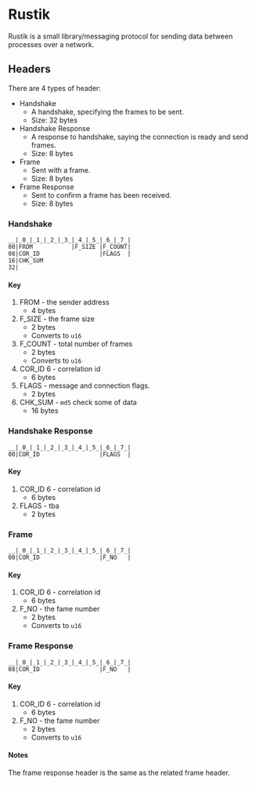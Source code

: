 # Rustik

Rustik is a small library/messaging protocol for sending data between processes over a network.

## Headers

There are 4 types of header:

* Handshake
    * A handshake, specifying the frames to be sent.
    * Size: 32 bytes
* Handshake Response
    * A response to handshake, saying the connection is ready and send frames.
    * Size: 8 bytes
* Frame
    * Sent with a frame.
    * Size: 8 bytes
* Frame Response
    * Sent to confirm a frame has been received.
    * Size: 8 bytes

### Handshake

```
__|_0_|_1_|_2_|_3_|_4_|_5_|_6_|_7_|
00|FROM           |F_SIZE |F_COUNT|
08|COR_ID                 |FLAGS  |
16|CHK_SUM  
32|
```
#### Key

1. FROM - the sender address 
    * 4 bytes
2. F_SIZE - the frame size
    * 2 bytes
    * Converts to `u16`
3. F_COUNT - total number of frames
    * 2 bytes
    * Converts to `u16`
4. COR_ID 6 - correlation id
    * 6 bytes
5. FLAGS - message and connection flags.
    * 2 bytes
5. CHK_SUM - `md5` check some of data
    * 16 bytes

### Handshake Response

```
__|_0_|_1_|_2_|_3_|_4_|_5_|_6_|_7_|
00|COR_ID                 |FLAGS  |
```
#### Key

1. COR_ID 6 - correlation id
    * 6 bytes
2. FLAGS - tba
    * 2 bytes

### Frame

```
__|_0_|_1_|_2_|_3_|_4_|_5_|_6_|_7_|
00|COR_ID                 |F_NO   |
```
#### Key

1. COR_ID 6 - correlation id
    * 6 bytes
2. F_NO - the fame number
    * 2 bytes
    * Converts to `u16`

### Frame Response

```
__|_0_|_1_|_2_|_3_|_4_|_5_|_6_|_7_|
08|COR_ID                 |F_NO   |
```
#### Key

1. COR_ID 6 - correlation id
    * 6 bytes
2. F_NO - the fame number
    * 2 bytes
    * Converts to `u16`

#### Notes

The frame response header is the same as the related frame header.    
